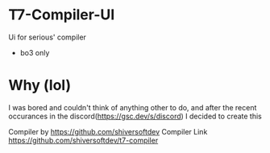 # T7-Compiler-UI
Ui for serious' compiler
* bo3 only

# Why (lol)
I was bored and couldn't think of anything other to do, and after the recent occurances in the discord(https://gsc.dev/s/discord) I decided to create this 


Compiler by https://github.com/shiversoftdev
Compiler Link https://github.com/shiversoftdev/t7-compiler
